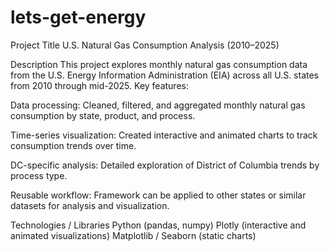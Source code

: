 # lets-get-energy
Project Title
U.S. Natural Gas Consumption Analysis (2010–2025)


Description
This project explores monthly natural gas consumption data from the U.S. Energy Information Administration (EIA) across all U.S. states from 2010 through mid-2025.
Key features:


Data processing: Cleaned, filtered, and aggregated monthly natural gas consumption by state, product, and process.

Time-series visualization: Created interactive and animated charts to track consumption trends over time.

DC-specific analysis: Detailed exploration of District of Columbia trends by process type.

Reusable workflow: Framework can be applied to other states or similar datasets for analysis and visualization.

Technologies / Libraries
Python (pandas, numpy)
Plotly (interactive and animated visualizations)
Matplotlib / Seaborn (static charts)
